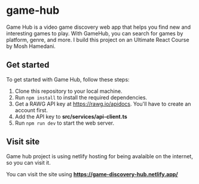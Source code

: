 # game-hub

Game Hub is a video game discovery web app that helps you find new and interesting games to play. With GameHub, you can search for games by platform, genre, and more.
I build this project on an Ultimate React Course by Mosh Hamedani.

## Get started

To get started with Game Hub, follow these steps:

1. Clone this repository to your local machine.
2. Run `npm install` to install the required dependencies.
3. Get a RAWG API key at https://rawg.io/apidocs. You'll have to create an account first.
4. Add the API key to **src/services/api-client.ts**
5. Run `npm run dev` to start the web server.

## Visit site

Game hub project is using netlify hosting for being avalaible on the internet, so you can visit it.

You can visit the site using **https://game-discovery-hub.netlify.app/**
